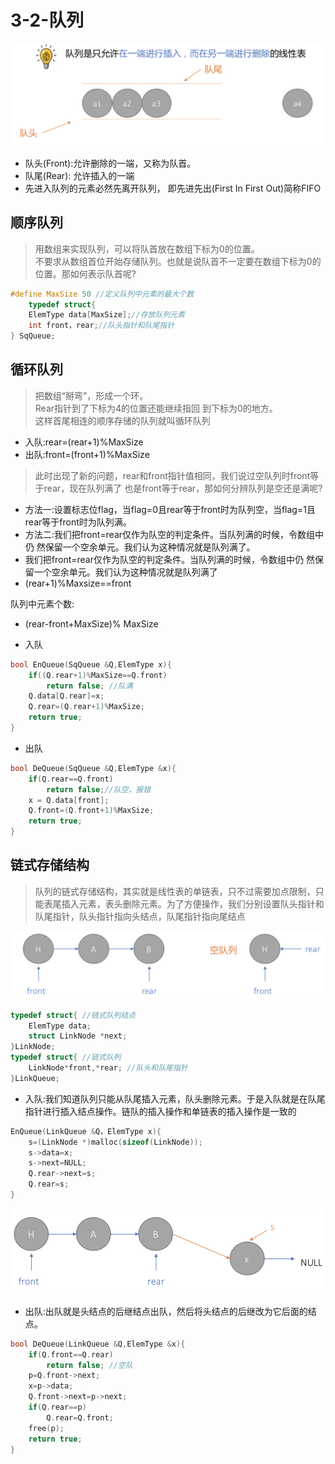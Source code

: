 # 3-2-队列

![](../../.gitbook/assets/image%20%2874%29.png)

* 队头\(Front\):允许删除的一端，又称为队首。
* 队尾\(Rear\): 允许插入的一端
* 先进入队列的元素必然先离开队列， 即先进先出\(First In First Out\)简称FIFO

## 顺序队列

> 用数组来实现队列，可以将队首放在数组下标为0的位置。  
> 不要求从数组首位开始存储队列。也就是说队首不一定要在数组下标为0的位置。那如何表示队首呢?

```c
#define MaxSize 50 //定义队列中元素的最大个数
    typedef struct{
    ElemType data[MaxSize];//存放队列元素
    int front，rear;//队头指针和队尾指针 
} SqQueue; 
```

## 循环队列

> 把数组“掰弯”，形成一个环。  
> Rear指针到了下标为4的位置还能继续指回 到下标为0的地方。  
> 这样首尾相连的顺序存储的队列就叫循环队列

* 入队:rear=\(rear+1\)%MaxSize
* 出队:front=\(front+1\)%MaxSize

> 此时出现了新的问题，rear和front指针值相同，我们说过空队列时front等于rear，现在队列满了 也是front等于rear，那如何分辨队列是空还是满呢?



* 方法一:设置标志位flag，当flag=0且rear等于front时为队列空，当flag=1且rear等于front时为队列满。
* 方法二:我们把front=rear仅作为队空的判定条件。当队列满的时候，令数组中仍 然保留一个空余单元。我们认为这种情况就是队列满了。
* 我们把front=rear仅作为队空的判定条件。当队列满的时候，令数组中仍 然保留一个空余单元。我们认为这种情况就是队列满了
* \(rear+1\)%Maxsize==front

队列中元素个数:

* \(rear-front+MaxSize\)% MaxSize



* 入队

```c
bool EnQueue(SqQueue &Q,ElemType x){
    if((Q.rear+1)%MaxSize==Q.front) 
        return false; //队满 
    Q.data[Q.rear]=x;
    Q.rear=(Q.rear+1)%MaxSize;
    return true; 
}
```

* 出队

```c
bool DeQueue(SqQueue &Q,ElemType &x){ 
    if(Q.rear==Q.front) 
        return false;//队空，报错
    x = Q.data[front];
    Q.front=(Q.front+1)%MaxSize;
    return true;
}
```

## 链式存储结构

> 队列的链式存储结构，其实就是线性表的单链表，只不过需要加点限制，只能表尾插入元素，表头删除元素。为了方便操作，我们分别设置队头指针和队尾指针，队头指针指向头结点，队尾指针指向尾结点

![](../../.gitbook/assets/image%20%28194%29.png)

```c
typedef struct{ //链式队列结点 
    ElemType data;
    struct LinkNode *next; 
}LinkNode;
typedef struct{ //链式队列 
    LinkNode*front,*rear; //队头和队尾指针
}LinkQueue;
```

* 入队:我们知道队列只能从队尾插入元素，队头删除元素。于是入队就是在队尾指针进行插入结点操作。链队的插入操作和单链表的插入操作是一致的

```c
EnQueue(LinkQueue &Q，ElemType x){ 
    s=(LinkNode *)malloc(sizeof(LinkNode)); 
    s->data=x;
    s->next=NULL;
    Q.rear->next=s;
    Q.rear=s; 
}
```

![](../../.gitbook/assets/image%20%28225%29.png)

* 出队:出队就是头结点的后继结点出队，然后将头结点的后继改为它后面的结点。

```c
bool DeQueue(LinkQueue &Q,ElemType &x){ 
    if(Q.front==Q.rear) 
        return false; //空队 
    p=Q.front->next;
    x=p->data;
    Q.front->next=p->next;
    if(Q.rear==p) 
        Q.rear=Q.front;
    free(p);
    return true; 
}
```

